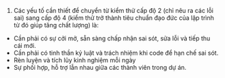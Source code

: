 1. Các yếu tố cần thiết để chuyển từ kiểm thử cấp độ 2 (chỉ nêu ra các lỗi sai) sang cấp độ 4 (kiểm thử trở thành tiêu chuẩn đạo đức của lập trình từ đó giúp tăng chất lượng) là:
- Cần phải có sự cởi mở, sẵn sàng chấp nhận sai sót, sửa lỗi và tiếp thu cái mới.
- Cần phải có tinh thần kỷ luật và trách nhiệm khi code để hạn chế sai sót.
- Rèn luyện và tích lũy kinh nghiệm mỗi ngày
- Sự phối hợp, hỗ trợ lẫn nhau giữa các thành viên trong dự án.


